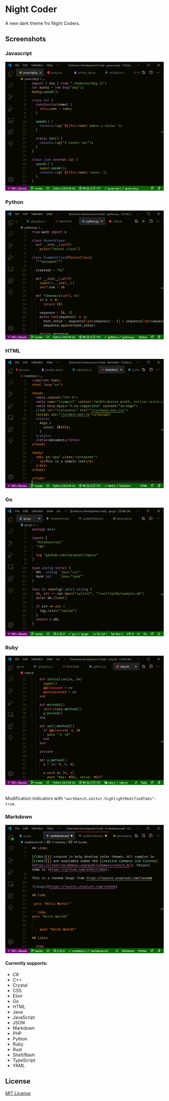 # Night Coder

A new dark theme fro Night Coders.

## Screenshots

### Javascript

![javascript screenshot](screenshot/javascript.png)

### Python

![python screenshot](screenshot/python.png)

### HTML

![html screenshot](screenshot/html.png)

### Go

![go screenshot](screenshot/go.png)

### Ruby

![ruby screenshot](screenshot/ruby.png)

<br>Modification indicators with `"workbench.editor.highlightModifiedTabs": true`.

### Markdown

![modified tab indicators](screenshot/modified.png)

#### Currently supports:

- C#
- C++
- Crystal
- CSS
- Elixir
- Go
- HTML
- Java
- JavaScript
- JSON
- Markdown
- PHP
- Python
- Ruby
- Rust
- Shell/Bash
- TypeScript
- YAML

## License

[MIT License](LICENSE)
